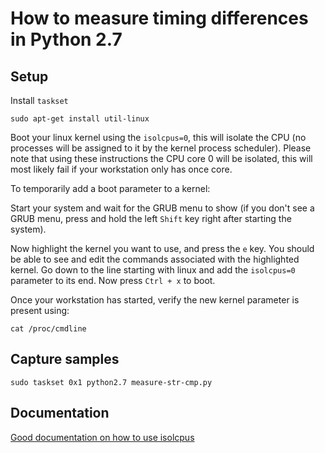 # How to measure timing differences in Python 2.7

## Setup

Install `taskset`

```
sudo apt-get install util-linux
```

Boot your linux kernel using the `isolcpus=0`, this will isolate the
CPU (no processes will be assigned to it by the kernel process scheduler).
Please note that using these instructions the CPU core 0 will be isolated,
this will most likely fail if your workstation only has once core.

To temporarily add a boot parameter to a kernel:

Start your system and wait for the GRUB menu to show (if you don't see a
GRUB menu, press and hold the left `Shift` key right after starting the system).

Now highlight the kernel you want to use, and press the `e` key. You
should be able to see and edit the commands associated with the highlighted kernel.
Go down to the line starting with linux and add the `isolcpus=0` parameter
to its end. Now press `Ctrl + x` to boot.

Once your workstation has started, verify the new kernel parameter is present
using:

```
cat /proc/cmdline
```

## Capture samples

```
sudo taskset 0x1 python2.7 measure-str-cmp.py
```

## Documentation

[Good documentation on how to use isolcpus](http://xmodulo.com/run-program-process-specific-cpu-cores-linux.html)